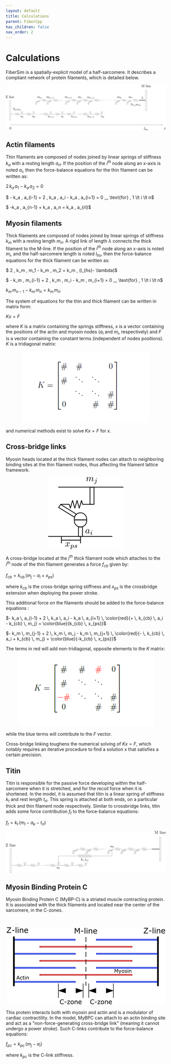 ```yaml
---
layout: default
title: Calculations
parent: FiberCpp
has_children: false
nav_order: 2
---
```


# Calculations

FiberSim is a spatially-explicit model of a half-sarcomere. It describes a compliant network of protein filaments, which is detailed below.

![FiberSim myofilaments](Filaments.png)

## Actin filaments

Thin filaments are composed of nodes joined by linear springs of stiffness $k_{a}$ with a resting length $a_{rl}$. If the position of the $i^{th}$ node along an x-axis is noted $a_i$, then the force-balance equations for the thin filament can be written as:

$` 2 \, k_a \, a_1 - k_a \, a_2 = 0`$

$ -  k_a \, a_{i-1} + 2 \, k_a \, a_i - k_a \, a_{i+1} = 0 \,\,\, \text{for} \, 1 \lt i \lt n$

$ -k_a \, a_{n-1} + k_a \, a_n = k_a \, a_{rl}$

## Myosin filaments

Thick filaments are composed of nodes joined by linear springs of stiffness $k_{m}$ with a resting length $m_{rl}$. A rigid link of length $\lambda$ connects the thick filament to the M-line. If the position of the $i^{th}$ node along an x-axis is noted $m_i$, and the half-sarcomere length is noted $l_{hs}$, then the force-balance equations for the thick filament can be written as:

$ 2 \, k_m \, m_1 - k_m \, m_2 = k_m \, (l_{hs}- \lambda)$

$ -  k_m \, m_{i-1} + 2 \, k_m \, m_i - k_m \, m_{i+1} = 0 \,\,\, \text{for} \, 1 \lt i \lt n$

$k_m \, m_{n-1} - k_m \, m_n = k_m \, m_{rl}$

The system of equations for the thin and thick filament can be written in matrix form:

$K x = F$ 

where $K$ is a matrix containing the springs stiffness, $x$ is a vector containing the positions of the actin and myosin nodes ($a_i$ and $m_i$, respectively) and $F$ is a vector containing the constant terms (independent of nodes positions). $K$ is a tridiagonal matrix:


<p align="center">
  <img alt="K_matrix_a" src="K_matrix_a.png">
</p>


and numerical methods exist to solve $Kx=F$ for $x$.


## Cross-bridge links 

Myosin heads located at the thick filament nodes can attach to neighboring binding sites at the thin filament nodes, thus affecting the filament lattice framework. 

<p align="center">
  <img alt="cb_link" src="cb_link.png">
</p>

A cross-bridge located at the $j^{th}$ thick filament node which attaches to the $i^{th}$ node of the thin filament generates a force $f_{cb}$ given by:

$f_{cb} = k_{cb} \, (m_j - a_i + x_{ps})$

where  $k_{cb}$ is the cross-bridge spring stiffness and $x_{ps}$ is the crossbridge extension when deploying the power stroke.

This additional force on the filaments should be added to the force-balance equations :

$-  k_a \, a_{i-1} + 2 \, k_a \, a_i - k_a \, a_{i+1} \, \color{red}{+ \, k_{cb} \, a_i - k_{cb} \, m_j} = \color{blue}{k_{cb} \, x_{ps}}$

$-  k_m \, m_{j-1} + 2 \, k_m \, m_j - k_m \, m_{j+1} \, \color{red}{- \, k_{cb} \, a_i + k_{cb} \, m_j} = \color{blue}{-k_{cb} \, x_{ps}}$

The terms in red will add non-tridiagonal, opposite elements to the $K$ matrix: 

<p align="center">
  <img alt="K_matrix_a" src="K_matrix_b.png">
</p>

while the blue terms will contribute to the $F$ vector. 

Cross-bridge linking toughens the numerical solving of $K x = F$, which notably requires an iterative procedure to find a solution $x$ that satisfies a certain precision. 

## Titin 

Titin is responsible for the passive force developing within the half-sarcomere when it is stretched, and for the recoil force when it is shortened. In the model, it is assumed that titin is a linear spring of stiffness $k_t$ and rest length $t_{rl}$. This spring is attached at both ends, on a particular thick and thin filament node respectively. Similar to crossbridge links, titin adds some force contribution $f_{t}$ to the force-balance equations:

$f_{t} = k_{t} \, (m_l - a_k - t_{rl})$

![Titin](titin.png)

## Myosin Binding Protein C

Myosin Binding Protein C (MyBP-C) is a striated muscle contracting protein. It is associated with the thick filaments and located near the center of the sarcomere, in the C-zones. 

 <br>

<p align="center">
  <img alt="MyBPC" src="c_zone.png">
</p>

This protein interacts both with myosin and actin and is a modulator of cardiac contractility. In the model, MyBPC can attach to an actin binding site and act as a "non-force-generating cross-bridge link" (meaning it cannot undergo a power stroke). Such C-links contribute to the force-balance equations:

 $f_{pc} = k_{pc} \, (m_j - a_i)$
 
 where  $k_{pc}$ is the C-link stiffness.




